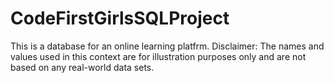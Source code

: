 # CodeFirstGirlsSQLProject
This is a database for an online learning platfrm. 
Disclaimer: The names and values used in this context are for illustration purposes only and are not based on any real-world data sets. 
